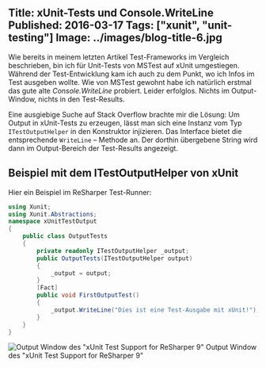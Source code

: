 Title: xUnit-Tests und Console.WriteLine
Published: 2016-03-17
Tags: ["xunit", "unit-testing"]
Image: ../images/blog-title-6.jpg
---
Wie bereits in meinem letzten Artikel Test-Frameworks im Vergleich beschrieben, 
bin ich für Unit-Tests von MSTest auf xUnit umgestiegen. Während der Test-Entwicklung kam ich auch zu dem Punkt, 
wo ich Infos im Test ausgeben wollte. Wie von MSTest gewohnt habe ich natürlich erstmal das 
gute alte *Console.WriteLine* probiert. Leider erfolglos. Nichts im Output-Window, nichts in den Test-Results.
 
Eine ausgiebige Suche auf Stack Overflow brachte mir die Lösung: Um Output in xUnit-Tests zu erzeugen,
lässt man sich eine Instanz<!-- Read More --> vom Typ `ITestOutputHelper` in den Konstruktor injizieren. 
Das Interface bietet die entsprechende `WriteLine` – Methode an. Der dorthin übergebene String wird dann im Output-Bereich 
der Test-Results angezeigt.

## Beispiel mit dem ITestOutputHelper von xUnit
Hier ein Beispiel im ReSharper Test-Runner:
```csharp
using Xunit;
using Xunit.Abstractions;
namespace xUnitTestOutput
{
    public class OutputTests
    {
        private readonly ITestOutputHelper _output;
        public OutputTests(ITestOutputHelper output)
        {
            _output = output;
        }
        [Fact]
        public void FirstOutputTest()
        {
            _output.WriteLine("Dies ist eine Test-Ausgabe mit xUnit!");
        }
    }
}
```

![Output Window des "xUnit Test Support for ReSharper 9"](../images/081015_0948_ConsoleWrit1.png)
Output Window des "xUnit Test Support for ReSharper 9"